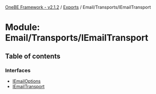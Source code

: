 [OneBE Framework - v2.1.2](../README.md) / [Exports](../modules.md) / Email/Transports/IEmailTransport

# Module: Email/Transports/IEmailTransport

## Table of contents

### Interfaces

- [IEmailOptions](../interfaces/Email_Transports_IEmailTransport.IEmailOptions.md)
- [IEmailTransport](../interfaces/Email_Transports_IEmailTransport.IEmailTransport.md)
